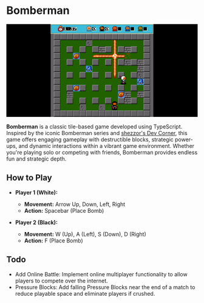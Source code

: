 # Bomberman

![In-Game Action](./screenshots/in-game.png)

**Bomberman** is a classic tile-based game developed using TypeScript. Inspired by the iconic Bomberman series and [shezzor's Dev Corner](https://www.youtube.com/@shezzor), this game offers engaging gameplay with destructible blocks, strategic power-ups, and dynamic interactions within a vibrant game environment. Whether you're playing solo or competing with friends, Bomberman provides endless fun and strategic depth.

## How to Play

- **Player 1 (White):**

  - **Movement:** Arrow Up, Down, Left, Right
  - **Action:** Spacebar (Place Bomb)

- **Player 2 (Black):**
  - **Movement:** W (Up), A (Left), S (Down), D (Right)
  - **Action:** F (Place Bomb)

## Todo

- Add Online Battle: Implement online multiplayer functionality to allow players to compete over the internet.
- Pressure Blocks: Add falling Pressure Blocks near the end of a match to reduce playable space and eliminate players if crushed.
